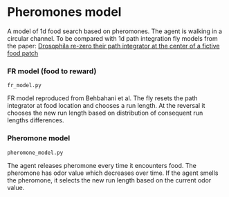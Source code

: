 # Pheromones model
A model of 1d food search based on pheromones. The agent is walking in a circular channel. 
To be compared with 1d path integration fly models from the paper: [Drosophila re-zero their path integrator at the center of a fictive food patch](https://doi.org/10.1016/j.cub.2021.08.006)

### FR model (food to reward)
```fr_model.py```

FR model reproduced from Behbahani et al.
The fly resets the path integrator at food location and chooses a run length. At the reversal it chooses the new run length based on distribution of consequent run lengths differences. 

### Pheromone model
```pheromone_model.py```

The agent releases pheromone every time it encounters food. The pheromone has odor value which decreases over time. If the agent smells the pheromone, it selects the new run length based on the current odor value.
